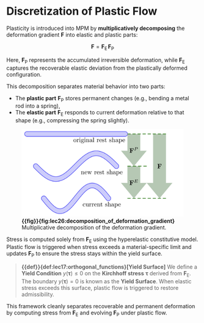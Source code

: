 # Discretization of Plastic Flow

Plasticity is introduced into MPM by **multiplicatively decomposing** the deformation gradient $\mathbf{F}$ into elastic and plastic parts:

$$
\mathbf{F} = \mathbf{F}_\mathrm{E} \, \mathbf{F}_\mathrm{P}
$$

Here, $\mathbf{F}_\mathrm{P}$ represents the accumulated irreversible deformation, while $\mathbf{F}_\mathrm{E}$ captures the recoverable elastic deviation from the plastically deformed configuration.

This decomposition separates material behavior into two parts:  
- The **plastic part** $\mathbf{F}_\mathrm{P}$ stores permanent changes (e.g., bending a metal rod into a spring),  
- The **elastic part** $\mathbf{F}_\mathrm{E}$ responds to current deformation relative to that shape (e.g., compressing the spring slightly). 

<figure>
    <center>
    <img src="img/lec26/decomposition_of_deformation_gradient.png">
    </center>
    <figcaption><b>{{fig}}{fig:lec26:decomposition_of_deformation_gradient}</b> Multiplicative decomposition of the deformation gradient. </figcaption>
</figure>

Stress is computed solely from $\mathbf{F}_\mathrm{E}$ using the hyperelastic constitutive model. Plastic flow is triggered when stress exceeds a material-specific limit and updates $\mathbf{F}_\mathrm{P}$ to ensure the stress stays within the yield surface.

> **{{def}}{def:lec17:orthogonal_functions}[Yield Surface]**
> We define a **Yield Condition** $y(\boldsymbol{\tau}) \leq 0$ on the **Kirchhoff stress** $\boldsymbol{\tau}$ derived from $\mathbf{F}_\mathrm{E}$. The boundary $y(\boldsymbol{\tau}) = 0$ is known as the **Yield Surface**. When elastic stress exceeds this surface, plastic flow is triggered to restore admissibility.

This framework cleanly separates recoverable and permanent deformation by computing stress from $\mathbf{F}_\mathrm{E}$ and evolving $\mathbf{F}_\mathrm{P}$ under plastic flow.
